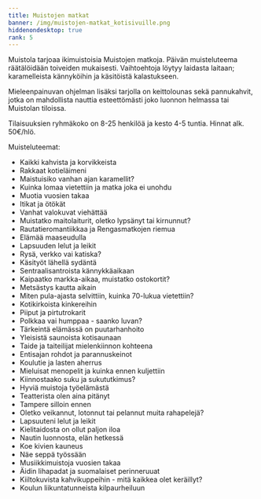 ```yaml
---
title: Muistojen matkat
banner: /img/muistojen-matkat_kotisivuille.png
hiddenondesktop: true
rank: 5
---
```

Muistola tarjoaa ikimuistoisia Muistojen matkoja. Päivän muisteluteema räätälöidään toiveiden mukaisesti. Vaihtoehtoja löytyy laidasta laitaan; karamelleista kännyköihin ja käsitöistä kalastukseen.

Mieleenpainuvan ohjelman lisäksi tarjolla on keittolounas sekä pannukahvit, jotka on mahdollista nauttia esteettömästi joko luonnon helmassa tai Muistolan tiloissa. 

Tilaisuuksien ryhmäkoko on 8-25 henkilöä ja kesto 4-5 tuntia. Hinnat alk. 50€/hlö.

Muisteluteemat:

* Kaikki kahvista ja korvikkeista
* Rakkaat kotieläimeni
* Maistuisiko vanhan ajan karamellit?
* Kuinka lomaa vietettiin ja matka joka ei unohdu
* Muotia vuosien takaa
* Itikat ja ötökät
* Vanhat valokuvat viehättää
* Muistatko maitolaiturit, oletko lypsänyt tai kirnunnut?
* Rautatieromantiikkaa ja Rengasmatkojen riemua
* Elämää maaseudulla
* Lapsuuden lelut ja leikit
* Rysä, verkko vai katiska?
* Käsityöt lähellä sydäntä
* Sentraalisantroista kännykkäaikaan
* Kaipaatko markka-aikaa, muistatko ostokortit?
* Metsästys kautta aikain
* Miten pula-ajasta selvittiin, kuinka 70-lukua vietettiin?
* Kotikirkoista kinkereihin
* Piiput ja pirtutrokarit
* Polkkaa vai humppaa - saanko luvan?
* Tärkeintä elämässä on puutarhanhoito
* Yleisistä saunoista kotisaunaan
* Taide ja taiteilijat mielenkiinnon kohteena
* Entisajan rohdot ja parannuskeinot
* Koulutie ja lasten aherrus
* Mieluisat menopelit ja kuinka ennen kuljettiin
* Kiinnostaako suku ja sukututkimus?
* Hyviä muistoja työelämästä
* Teatterista olen aina pitänyt
* Tampere silloin ennen
* Oletko veikannut, lotonnut tai pelannut muita rahapelejä?
* Lapsuuteni lelut ja leikit
* Kielitaidosta on ollut paljon iloa
* Nautin luonnosta, elän hetkessä
* Koe kivien kauneus
* Näe seppä työssään
* Musiikkimuistoja vuosien takaa
* Äidin lihapadat ja suomalaiset perinneruuat
* Kiiltokuvista kahvikuppeihin - mitä kaikkea olet keräillyt?
* Koulun liikuntatunneista kilpaurheiluun
